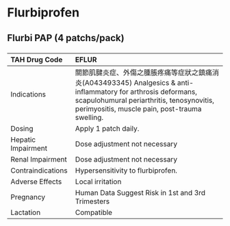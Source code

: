 # Flurbiprofen

## Flurbi PAP (4 patchs/pack)

##### 

| TAH Drug Code      | EFLUR                                                                                                                                                                                                          |
|:-------------------|:---------------------------------------------------------------------------------------------------------------------------------------------------------------------------------------------------------------|
| Indications        | 關節肌腱炎症、外傷之腫脹疼痛等症狀之鎮痛消炎(A043493345) Analgesics & anti-inflammatory for arthrosis deformans, scapulohumural periarthritis, tenosynovitis, perimyositis, muscle pain, post-trauma swelling. |
| Dosing             | Apply 1 patch daily.                                                                                                                                                                                           |
| Hepatic Impairment | Dose adjustment not necessary                                                                                                                                                                                  |
| Renal Impairment   | Dose adjustment not necessary                                                                                                                                                                                  |
| Contraindications  | Hypersensitivity to flurbiprofen.                                                                                                                                                                              |
| Adverse Effects    | Local irritation                                                                                                                                                                                               |
| Pregnancy          | Human Data Suggest Risk in 1st and 3rd Trimesters                                                                                                                                                              |
| Lactation          | Compatible                                                                                                                                                                                                     |

